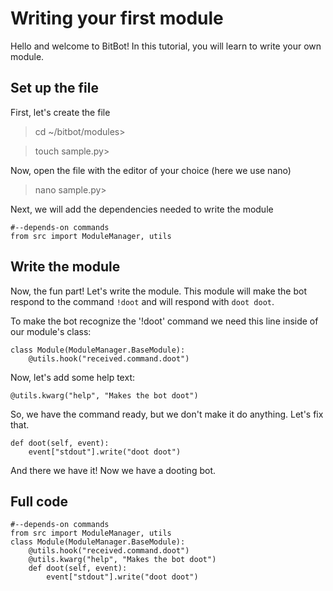 # Writing your first module
Hello and welcome to BitBot! In this tutorial, you will learn to write your own module.
## Set up the file
First, let's create the file
> cd ~/bitbot/modules>

> touch sample.py>

Now, open the file with the editor of your choice (here we use nano)

> nano sample.py>

Next, we will add the dependencies needed to write the module

    #--depends-on commands
    from src import ModuleManager, utils

## Write the module
Now, the fun part! Let's write the module. This module will make the bot respond to the command `!doot` and will respond with `doot doot`.

To make the bot recognize the '!doot' command we need this line inside of our module's class:

    class Module(ModuleManager.BaseModule):
        @utils.hook("received.command.doot")

Now, let's add some help text:

    @utils.kwarg("help", "Makes the bot doot")

So, we have the command ready, but we don't make it do anything. Let's fix that.

    def doot(self, event):
        event["stdout"].write("doot doot")

And there we have it! Now we have a dooting bot.

## Full code

    #--depends-on commands
    from src import ModuleManager, utils
    class Module(ModuleManager.BaseModule):
        @utils.hook("received.command.doot")
        @utils.kwarg("help", "Makes the bot doot")
        def doot(self, event):
            event["stdout"].write("doot doot")
